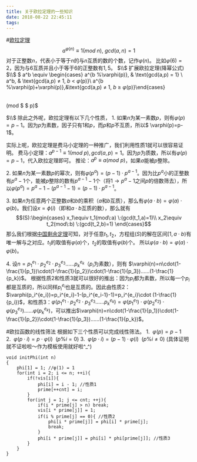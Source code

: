 ```yaml
---
title: 关于欧拉定理的一些知识
date: 2018-08-22 22:45:11
tags:
---
```

#[欧拉定理](https://baike.baidu.com/item/%E6%AC%A7%E6%8B%89%E5%AE%9A%E7%90%86/891345?fr=aladdin)
$$a^{\varphi(n)}\equiv 1(mod\:n),\:gcd(a,n)=1$$
对于正整数$n$，代表小于等于$n$的与$n$互质的数的个数，记作$\varphi(n)$。
比如$\varphi(6)=2$，因为与$6$互质并且小于等于$6$的正整数有$1,5$。
$\\$
扩展欧拉定理(降幂公式)
$\\$
$  a^b \equiv
\begin{cases}
a^{b \%\varphi(p)},  & \text{gcd(a,p)$\:$=$\:$1} \\
a^b, & \text{gcd(a,p)$\:$$\not=$$\:$1,$\: b\:$< $\varphi$(p)}\\
a^{b \%\varphi(p)+\varphi(p)},&\text{gcd(a,p)$\:$$\not=$$\:$1,$\: b\:$$\geq$ $\varphi$(p)}\end{cases}
$$\:\:\:\:\:\:\:\:$$(mod $ $ p)$

$\\$
除此之外呢，欧拉定理有以下几个性质，
$1.\:$如果$n$为某一素数$p$，则有$\varphi(p)=p-1$。因为$p$为素数，因子只有$1$和$p$，而$p$和$p$不互质，所以$ \varphi(p)=p-1$。

实际上呢，欧拉定理是费马小定理的一种推广，我们利用性质$1$就可以很容易证明。
费马小定理：$a^{p-1}\equiv 1(mod\:p),gcd(a,p)=1$。因为$p$为质数，所以有$\varphi(p)=p-1$，代入欧拉定理即可。
推论：$a^p\equiv a(mod\:p)$，如果$a$能被$p$整除。

$2.\:$如果$n$为某一素数$p$的幂次，则有$\varphi(p^a)=(p-1)\cdot p^{a-1}$。因为比$p^a$小的正整数有$p^a-1$个，能被$p$整除的数有$p^{a-1}-1$个（将$1\to p^a-1$之间$p$的倍数筛去），所以$\varphi(p^a)=p^a-1-(p^{a-1}-1)=(p-1)\cdot p^{a-1}$。

$3.\:$如果$n$为任意两个正整数$a$和$b$的乘积（$a$和$b$互质），那么有$\varphi(a\cdot b)=\varphi(a)\cdot \varphi(b)$。我们设$x=\phi(i)$（即和$a\cdot b$互质的数），那么就有
$$(S):\begin{cases}
x_1\equiv t_1(mod\:a) \:(gcd(t_1,a)=1)\\
x_2\equiv t_2(mod\:b) \:(gcd(t_2,b)=1)
\end{cases}$$那么我们根据[中国剩余定理](https://baike.baidu.com/item/%E5%AD%99%E5%AD%90%E5%AE%9A%E7%90%86/2841597?fromtitle=%E4%B8%AD%E5%9B%BD%E5%89%A9%E4%BD%99%E5%AE%9A%E7%90%86&fromid=11200132&fr=aladdin)可知，对于任意$t_1,t_2$，方程组$(S)$的解在区间$[1,a\cdot b)$有唯一解与之对应。$t_1$的取值有$\varphi(a)$个，$t_2$的取值有$\varphi(b)$个。
所以$\varphi(a\cdot b)=\varphi(a)\cdot \varphi(b)$。

$4.\:$设$n=p_1^{e_1}\cdot p_2^{e_2}\cdot p_3^{e_3}......p_k^{e_k}$（$p_i$为素数），则有
$\varphi(n)=n\cdot(1-\frac{1}{p_1})\cdot(1-\frac{1}{p_2})\cdot(1-\frac{1}{p_3})......(1-\frac{1}{p_k})$。
根据性质$2$和性质$3$就可以很好的推出：因为$p_i$都为素数，所以每一个$p_i$都是互质的，所以同样$p_i^{e_i}$也是互质的。因此由性质$2$：$\varphi(p_i^{e_i})=p_i^{e_i}-1-(p_i^{e_i-1}-1)=p_i^{e_i}\cdot (1-\frac{1}{p_i})$，和性质$3$：$\varphi(p_1^{e_1}\cdot p_2^{e_2}\cdot p_3^{e_3}......p_k^{e_k})=\varphi(p_1^{e_1})\cdot \varphi(p_2^{e_2})\cdot \varphi(p_3^{e_3})......\varphi(p_k^{e_k})$，可以推出$\varphi(n)=n\cdot(1-\frac{1}{p_1})\cdot(1-\frac{1}{p_2})\cdot(1-\frac{1}{p_3})......(1-\frac{1}{p_k})$。

#欧拉函数的线性筛法
根据如下三个性质可以完成线性筛法。
$1.\:\:\varphi(p)=p-1$
$2.\:\:\varphi(p\cdot i)=p\cdot \varphi(i)\:\:(p\%i=0)$
$3.\:\:\varphi(p\cdot i)=(p-1)\cdot \varphi(i)\:\:(p\%i\not=0)$
(具体证明就不证啦啦～作为模板使用就好啦^_^)

```
void initPhi(int n)
{
	phi[1] = 1; //φ(1) = 1
	for(int i = 2; i <= n; ++i){
		if(!vis[i]){
			phi[i] = i - 1; //性质1
			prime[++cnt] = i;
		}
		for(int j = 1; j <= cnt; ++j){
			if(i * prime[j] > n) break;
			vis[i * prime[j]] = 1;
			if(i % prime[j] == 0){ //性质2
				phi[i * prime[j]] = phi[i] * prime[j];
				break;
			}
			phi[i * prime[j]] = phi[i] * phi[prime[j]]; //性质3
		}
	}
}

```

